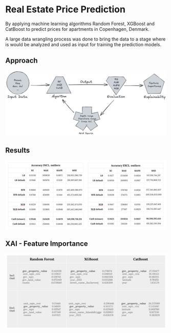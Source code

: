 # Real Estate Price Prediction
By applying machine learning algorithms Random Forest, XGBoost and CatBoost to predict prices for apartments in Copenhagen, Denmark. 

A large data wrangling process was done to bring the data to a stage where is would be analyzed and used as input for training the prediction models.


## Approach
![](https://github.com/ragre/Real-Estate-Price-Prediction-with-Machine-Learning/blob/main/images/af.png)


## Results
![](https://github.com/ragre/Real-Estate-Price-Prediction-with-Machine-Learning/blob/main/images/results.png)


## XAI - Feature Importance
![](https://github.com/ragre/Real-Estate-Price-Prediction-with-Machine-Learning/blob/main/images/XAI%20feature%20importance.png)
